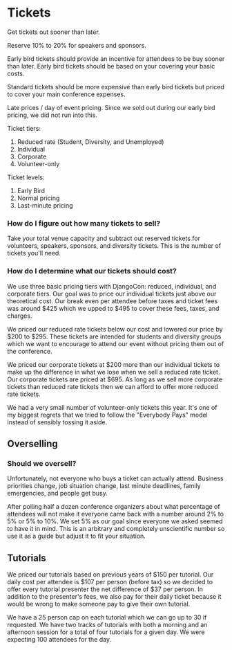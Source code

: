 # Tickets

Get tickets out sooner than later.

Reserve 10% to 20% for speakers and sponsors.

Early bird tickets should provide an incentive for attendees to be buy sooner than later. Early bird tickets should be based on your covering your basic costs.

Standard tickets should be more expensive than early bird tickets but priced to cover your main conference expenses.

Late prices / day of event pricing. Since we sold out during our early bird pricing, we did not run into this.

Ticket tiers:

1. Reduced rate (Student, Diversity, and Unemployed)
2. Individual
3. Corporate
4. Volunteer-only

Ticket levels:

1. Early Bird
2. Normal pricing
3. Last-minute pricing

### How do I figure out how many tickets to sell?

Take your total venue capacity and subtract out reserved tickets for volunteers, speakers, sponsors, and diversity tickets. This is the number of tickets you'll need.

### How do I determine what our tickets should cost?

We use three basic pricing tiers with DjangoCon: reduced, individual, and corporate tiers. Our goal was to price our individual tickets just above our theoretical cost. Our break even per attendee before taxes and ticket fees was around $425 which we upped to $495 to cover these fees, taxes, and charges.

We priced our reduced rate tickets below our cost and lowered our price by $200 to $295. These tickets are intended for students and diversity groups which we want to encourage to attend our event without pricing them out of the conference. 

We priced our corporate tickets at $200 more than our individual tickets to make up the difference in what we lose when we sell a reduced rate ticket. Our corporate tickets are priced at $695. As long as we sell more corporate tickets than reduced rate tickets then we can afford to offer more reduced rate tickets.

We had a very small number of volunteer-only tickets this year. It's one of my biggest regrets that we tried to follow the "Everybody Pays" model instead of sensibly tossing it aside.

## Overselling

### Should we oversell?

Unfortunately, not everyone who buys a ticket can actually attend. Business priorities change, job situation change, last minute deadlines, family emergencies, and people get busy. 

After polling half a dozen conference organizers about what percentage of attendees will not make it everyone came back with a number around 2% to 5% or 5% to 10%. We set 5% as our goal since everyone we asked seemed to have it in mind. This is an arbitrary and completely unscientific number so use it as a guide but adjust it to fit your situation.

## Tutorials

We priced our tutorials based on previous years of $150 per tutorial. Our daily cost per attendee is $107 per person (before tax) so we decided to offer every tutorial presenter the net difference of $37 per person. In addition to the presenter's fees, we also pay for their daily ticket because it would be wrong to make someone pay to give their own tutorial.

We have a 25 person cap on each tutorial which we can go up to 30 if requested. We have two tracks of tutorials with both a morning and an afternoon session for a total of four tutorials for a given day. We were expecting 100 attendees for the day.
